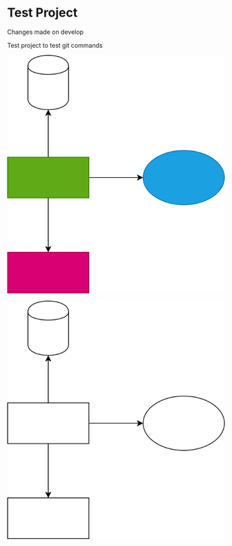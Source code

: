 # Test Project

Changes made on develop

Test project to test git commands

![DrawIO SVG](images/foo.drawio.svg)


![DrawIO SVG](foo.drawio.svg)
